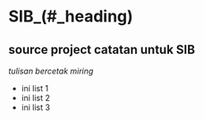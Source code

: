 SIB_(#_heading)
== 
source project catatan untuk SIB
-- 
*tulisan bercetak miring*
- ini list 1
- ini list 2
- ini list 3
